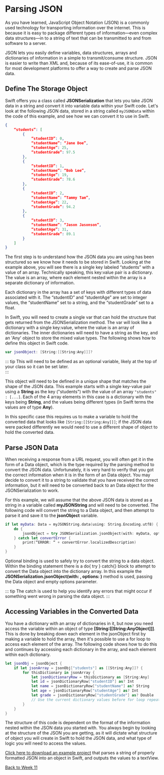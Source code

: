 # Parsing JSON

As you have learned, JavaScript Object Notation (JSON) is a commonly used technology for transporting information over the internet. This is because it is easy to package different types of information—even complex data structures—in to a string of text that can be transmitted to and from software to a server.

JSON lets you easily define variables, data structures, arrays and dictionaries of information in a simple to transmit/consume structure. JSON is easier to write than XML and, because of its ease-of-use, it is common for most development platforms to offer a way to create and parse JSON data.

## Define The Storage Object

Swift offers you a class called **JSONSerialization** that lets you take JSON data in a string and convert it into variable data within your Swift code. Let's look at the following JSON data, stored in a string called `myJSONData` within the code of this example, and see how we can convert it to use in Swift.

``` json
{
    “students”: [
        {
            “studentID”: 0,
            “studentName”: “Jane Doe”,
            “studentAge”: 25,
            “studentGrade”: 97.5
        },
        {
            “studentID”: 1,
            “studentName”: “Bob Lee”,
            “studentAge”: 19,
            “studentGrade”: 78.6
        },
        {
            “studentID”: 2,
            “studentName”: “Tammy Tam”,
            “studentAge”: 22,
            “studentGrade”: 94.2
        },
        {
            “studentID”: 3,
            “studentName”: “Jason Jasonson”,
            “studentAge”: 31,
            “studentGrade”: 89.1
        }
    ]
}
```

The first step is to understand how the JSON data you are using has been structured so we know how it needs to be stored in Swift. Looking at the example above, you will see there is a single key labeled “students” with a value of an array. Technically speaking, this key:value pair is a dictionary. The value is an array, where each element nested within the array is a separate dictionary of information.

Each dictionary in the array has a set of keys with different types of data associated with it. The “studentID” and “studentAge” are set to integer values, the “studentName” set to a string, and the “studentGrade” set to a float.

In Swift, you will need to create a single var that can hold the structure that gets returned from the JSONSerialization method. The var will look like a dictionary with a single key:value, where the value is an array of dictionaries. The inner dictionaries will need to have a string as the key, and an 'Any' object to store the mixed value types. The following shows how to define this object in Swift code.

``` swift
var jsonObject: [String:[[String:Any]]]?
```

::: tip
 This will need to be defined as an optional variable, likely at the top of your class so it can be set later.  
:::

This object will need to be defined in a unique shape that matches the shape of the JSON data. This example starts with a single key-value pair using a **String** as the key ("students") with the value of an array `"students" : [...]`.  Each of the 4 array elements in this case is a dictionary with the keys being **String**, and the values being different types (in Swift terms the values are of type **Any**).

In this specific case this requires us to make a variable to hold the converted data that looks like `[String:[[String:Any]]]`; if the JSON data were packed differently we would need to use a different shape of object to hold the converted data.

## Parse JSON Data

When receiving a response from a URL request, you will often get it in the form of a Data object, which is the type required by the parsing method to convert the JSON data. Unfortunately, it is very hard to verify that you got the correct information when it is in the form of an Data object. You may decide to convert it to a string to validate that you have received the correct information, but it will need to be converted back to an Data object for the JSONSerialization to work.

For this example, we will assume that the above JSON data is stored as a string in a variable called **myJSONString** and will need to be converted. The following code will convert the string to a Data object, and then attempt to parse it and save it to the **jsonObject** variable.

```swift
if let myData: Data = myJSONString.data(using: String.Encoding.utf8) {
    do {
        jsonObject = try JSONSerialization.jsonObject(with: myData, options: []) as? [String:[[String:Any]]]
    } catch let convertError {
        print(“ERROR: “ + convertError.localizedDescription)
    }
}
```

Optional binding is used to safely try to convert the string to a data object. Within the binding statement there is a do{ try } catch{} block to attempt to convert the Data object into the dictionary array. In this example the **JSONSerialization.jsonObject(with: , options: )** method is used, passing the Data object and empty options parameter.

::: tip
The catch is used to help you identify any errors that might occur if something went wrong in parsing the data object.
:::

## Accessing Variables in the Converted Data

You have a dictionary with an array of dictionaries in it, but now you need access the variable within an object of type **[String:[[String:AnyObject]]]**. This is done by breaking down each element in the jsonObject first by making a variable to hold the array, then it's possible to use a for loop to access each element of the array. The following code shows how to do this and continues by accessing each dictionary in the array, and each element within each dictionary.

``` swift
let jsonObj = jsonObject {
    if let jsonArray = jsonObj["students"] as [[String:Any]]? {
        for thisDictionary in jsonArray {
            let jsonDictionaryRow = thisDictionary as [String:Any]
            let id = jsonDictionaryRow["studentID"] as? Int
            let name = jsonDictionaryRow["studentName"] as? String
            let age = jsonDictionaryRow["studentAge"] as? Int
            let grade = jsonDictionaryRow["studentGrade"] as? Double      
            // Use the current dictionary values before for loop repeats
        }
    }
}
```

The structure of this code is dependent on the format of the information nested within the JSON data you started with. You always begin by looking at the structure of the JSON you are getting, as it will dictate what structure of object you will create in Swift to hold the JSON data, and what type of logic you will need to access the values.

[Click here to download an example project](/F2020/assets/downloads/ParsingJSON.zip) that parses a string of properly formatted JSON into an object in Swift, and outputs the values to a textView.

[Back to Week 11](./index.md#during-class)